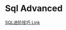# Sql Advanced

[SQL进阶技巧 Link](https://labuladong.gitbook.io/algo/labuladong-he-ta-de-peng-you-men/sql-jin-jie-ji-qiao)